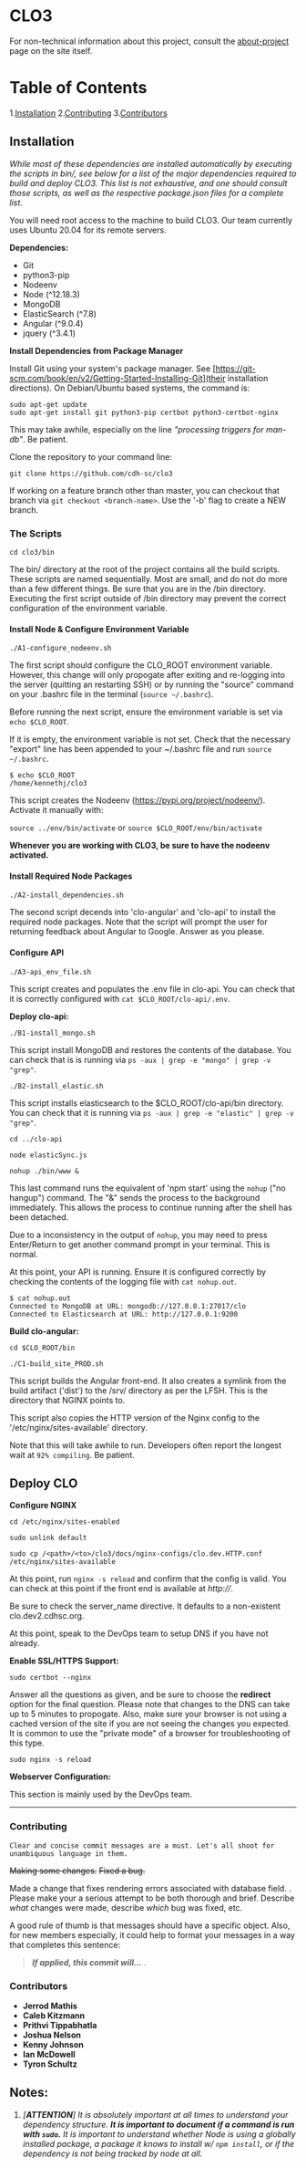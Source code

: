 # CLO3 

For non-technical information about this project, consult the [about-project](https://clo.cdhsc.org/about-project) page on the site itself. 


# Table of Contents
1.[Installation](#installation)
2.[Contributing](#contributing)
3.[Contributors](#contributers)


## <a name="installation">Installation</a>

*While most of these dependencies are installed automatically by executing the scripts in *bin/*, see below for a list of the major dependencies required to build and deploy CLO3. This list is not exhaustive, and one should consult those scripts, as well as the respective *package.json* files for a complete list.*

You will need root access to the machine to build CLO3. Our team currently uses Ubuntu 20.04 for its remote servers. 

**Dependencies:**

- Git
- python3-pip
- Nodeenv
- Node (^12.18.3)
- MongoDB
- ElasticSearch (^7.8)
- Angular (^9.0.4)
- jquery (^3.4.1)


**Install Dependencies from Package Manager**

Install Git using your system's package manager. See [https://git-scm.com/book/en/v2/Getting-Started-Installing-Git](their installation directions). On Debian/Ubuntu based systems, the command is: 

`sudo apt-get update`  
`sudo apt-get install git python3-pip certbot python3-certbot-nginx`

This may take awhile, especially on the line *"processing triggers for man-db"*. Be patient. 

Clone the repository to your command line:

`git clone https://github.com/cdh-sc/clo3`

If working on a feature branch other than master, you can checkout that branch via `git checkout <branch-name>`. Use the '-b' flag to create a NEW branch. 

### The Scripts

`cd clo3/bin`

The bin/ directory at the root of the project contains all the build scripts. These scripts are named sequentially. Most are small, and do not do more than a few different things. Be sure that you are in the /bin directory. Executing the first script outside of /bin directory may prevent the correct configuration of the environment variable.

#### Install Node & Configure Environment Variable

`./A1-configure_nodeenv.sh`

The first script should configure the CLO_ROOT environment variable. However, this change will only propogate after exiting and re-logging into the server (quitting an restarting SSH) or by running the "source" command on your .bashrc file in the terminal (`source ~/.bashrc`). 

Before running the next script, ensure the environment variable is set via `echo $CLO_ROOT`. 

If it is empty, the environment variable is not set. Check that the necessary "export" line has been appended to your ~/.bashrc file and run `source ~/.bashrc`. 

```
$ echo $CLO_ROOT
/home/kennethj/clo3
```

This script creates the Nodeenv (https://pypi.org/project/nodeenv/). Activate it manually with: 

`source ../env/bin/activate` or `source $CLO_ROOT/env/bin/activate`  

**Whenever you are working with CLO3, be sure to have the nodeenv activated.**

#### Install Required Node Packages

`./A2-install_dependencies.sh`

The second script decends into 'clo-angular' and 'clo-api' to install the required node packages. Note that the script will prompt the user for returning feedback about Angular to Google. Answer as you please.

#### Configure API

`./A3-api_env_file.sh`

This script creates and populates the .env file in clo-api. You can check that it is correctly configured with `cat $CLO_ROOT/clo-api/.env`. 


**Deploy clo-api:**


`./B1-install_mongo.sh` 

This script install MongoDB and restores the contents of the database. You can check that is is running via `ps -aux | grep -e "mongo" | grep -v "grep"`.

`./B2-install_elastic.sh`

This script installs elasticsearch to the $CLO_ROOT/clo-api/bin directory. You can check that it is running via `ps -aux | grep -e "elastic" | grep -v "grep"`.

`cd ../clo-api`

`node elasticSync.js`

`nohup ./bin/www &`

This last command runs the equivalent of 'npm start' using the `nohup` ("no hangup") command. The "&" sends the process to the background immediately. This allows the process to continue running after the shell has been detached. 

Due to a inconsistency in the output of `nohup`, you may need to press Enter/Return to get another command prompt in your terminal. This is normal. 

At this point, your API is running. Ensure it is configured correctly by checking the contents of the logging file with `cat nohup.out`.

```
$ cat nohup.out 
Connected to MongoDB at URL: mongodb://127.0.0.1:27017/clo
Connected to Elasticsearch at URL: http://127.0.0.1:9200
```

**Build clo-angular:**

`cd $CLO_ROOT/bin`

`./C1-build_site_PROD.sh`

This script builds the Angular front-end. It also creates a symlink from the build artifact ('dist') to the /srv/ directory as per the LFSH. This is the directory that NGINX points to. 

This script also copies the HTTP version of the Nginx config to the '/etc/nginx/sites-available' directory. 

Note that this will take awhile to run. Developers often report the longest wait at `92% compiling`. Be patient. 

## Deploy CLO

**Configure NGINX**

`cd /etc/nginx/sites-enabled`

`sudo unlink default`

`sudo cp /<path>/<to>/clo3/docs/nginx-configs/clo.dev.HTTP.conf /etc/nginx/sites-available`

At this point, run `nginx -s reload` and confirm that the config is valid. You can check at this point if the front end is available at *http://<ip-address>*.

Be sure to check the server\_name directive. It defaults to a non-existent clo.dev2.cdhsc.org.

At this point, speak to the DevOps team to setup DNS if you have not already. 

**Enable SSL/HTTPS Support:**

`sudo certbot --nginx`

Answer all the questions as given, and be sure to choose the **redirect** option for the final question. 
Please note that changes to the DNS can take up to 5 minutes to propogate. Also, make sure your browser is not using a cached version of the site if you are not seeing the changes you expected. It is common to use the "private mode" of a browser for troubleshooting of this type. 

`sudo nginx -s reload`

**Webserver Configuration:**

This section is mainly used by the DevOps team. 






 
---

### <a name=contributing>Contributing</a>
	Clear and concise commit messages are a must. Let's all shoot for unambiquous language in them.

>
~~Making some changes.~~
~~Fixed a bug.~~
>
>>
Made a change that fixes rendering errors associated with database field.
.
Please make your a serious attempt to be both thorough and brief. Describe <em> what </em> changes were made, describe <em> which </em> bug was fixed, etc.

A good rule of thumb is that messages should have a specific object. Also, for new members especially, it could help to format your messages in a way that completes this sentence:

> ___If applied, this commit will...___
.

### Contributors
* **Jerrod Mathis**
* **Caleb Kitzmann**
* **Prithvi Tippabhatla**
* **Joshua Nelson**
* **Kenny Johnson**
* **Ian McDowell**
* **Tyron Schultz**



## Notes:

1. *[**ATTENTION**] It is absolutely important at all times to understand your dependency structure. **It is important to document if a command is run with `sudo`.** It is important to understand whether Node is using a globally installed package, a package it knows to install w/ `npm install`, or if the dependency is not being tracked by node at all.* 



